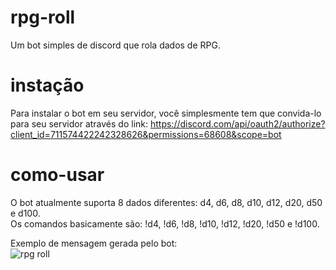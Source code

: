 # rpg-roll
Um bot simples de discord que rola dados de RPG.

# instação
Para instalar o bot em seu servidor, você simplesmente tem que convida-lo para seu servidor através do link:
https://discord.com/api/oauth2/authorize?client_id=711574422242328626&permissions=68608&scope=bot

# como-usar
O bot atualmente suporta 8 dados diferentes: d4, d6, d8, d10, d12, d20, d50 e d100.<br>
Os comandos basicamente são: !d4, !d6, !d8, !d10, !d12, !d20, !d50 e !d100.

Exemplo de mensagem gerada pelo bot:<br>
![rpg roll](https://i.imgur.com/TlTCwGg.png)
